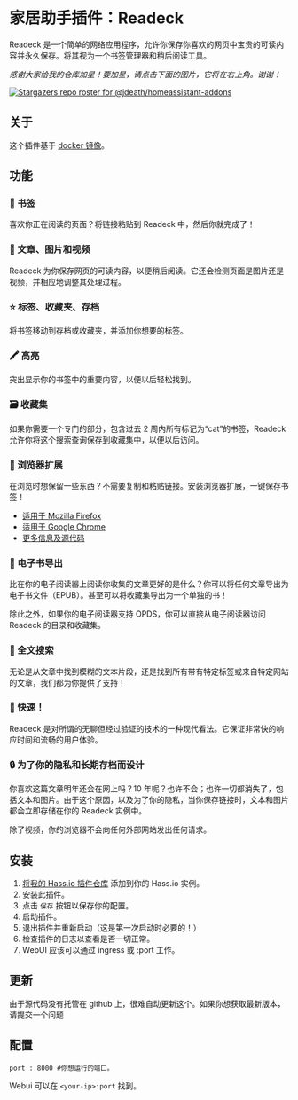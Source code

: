 # 家居助手插件：Readeck

Readeck 是一个简单的网络应用程序，允许你保存你喜欢的网页中宝贵的可读内容并永久保存。将其视为一个书签管理器和稍后阅读工具。

_感谢大家给我的仓库加星！要加星，请点击下面的图片，它将在右上角。谢谢！_

[![Stargazers repo roster for @jdeath/homeassistant-addons](https://reporoster.com/stars/jdeath/homeassistant-addons)](https://github.com/jdeath/homeassistant-addons/stargazers)

## 关于

这个插件基于 [docker 镜像](https://codeberg.org/readeck/readeck)。

## 功能

### 🔖 书签

喜欢你正在阅读的页面？将链接粘贴到 Readeck 中，然后你就完成了！

### 📸 文章、图片和视频

Readeck 为你保存网页的可读内容，以便稍后阅读。它还会检测页面是图片还是视频，并相应地调整其处理过程。

### ⭐ 标签、收藏夹、存档

将书签移动到存档或收藏夹，并添加你想要的标签。

### 🖍️ 高亮

突出显示你的书签中的重要内容，以便以后轻松找到。

### 🗃️ 收藏集

如果你需要一个专门的部分，包含过去 2 周内所有标记为“cat”的书签，Readeck 允许你将这个搜索查询保存到收藏集中，以便以后访问。

### 🧩 浏览器扩展

在浏览时想保留一些东西？不需要复制和粘贴链接。安装浏览器扩展，一键保存书签！

- [适用于 Mozilla Firefox](https://addons.mozilla.org/en-US/firefox/addon/readeck/)
- [适用于 Google Chrome](https://chromewebstore.google.com/detail/readeck/jnmcpmfimecibicbojhopfkcbmkafhee)
- [更多信息及源代码](https://codeberg.org/readeck/browser-extension)

### 📖 电子书导出

比在你的电子阅读器上阅读你收集的文章更好的是什么？你可以将任何文章导出为电子书文件（EPUB）。甚至可以将收藏集导出为一个单独的书！

除此之外，如果你的电子阅读器支持 OPDS，你可以直接从电子阅读器访问 Readeck 的目录和收藏集。

### 🔎 全文搜索

无论是从文章中找到模糊的文本片段，还是找到所有带有特定标签或来自特定网站的文章，我们都为你提供了支持！

### 🚀 快速！

Readeck 是对所谓的无聊但经过验证的技术的一种现代看法。它保证非常快的响应时间和流畅的用户体验。

### 🔒 为了你的隐私和长期存档而设计

你喜欢这篇文章明年还会在网上吗？10 年呢？也许不会；也许一切都消失了，包括文本和图片。由于这个原因，以及为了你的隐私，当你保存链接时，文本和图片都会立即存储在你的 Readeck 实例中。

除了视频，你的浏览器不会向任何外部网站发出任何请求。

## 安装

1. [将我的 Hass.io 插件仓库][repository] 添加到你的 Hass.io 实例。
1. 安装此插件。
1. 点击 `保存` 按钮以保存你的配置。
1. 启动插件。
1. 退出插件并重新启动（这是第一次启动时必要的！）
1. 检查插件的日志以查看是否一切正常。
1. WebUI 应该可以通过 ingress 或 <your-ip>:port 工作。

## 更新
由于源代码没有托管在 github 上，很难自动更新这个。如果你想获取最新版本，请提交一个问题

## 配置

```
port : 8000 #你想运行的端口。
```

Webui 可以在 `<your-ip>:port` 找到。

[repository]: https://github.com/jdeath/homeassistant-addons